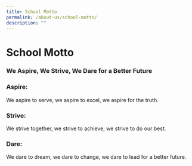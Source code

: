```yaml
---
title: School Motto
permalink: /about-us/school-motto/
description: ""
---
```

# School Motto

### We Aspire, We Strive, We Dare for a Better Future

### Aspire:

We aspire to serve, we aspire to excel, we aspire for the truth.

### Strive:

We strive together, we strive to achieve, we strive to do our best.

### Dare:

We dare to dream, we dare to change, we dare to lead for a better future.
